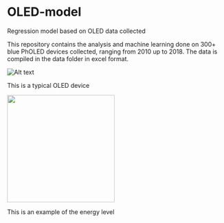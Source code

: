 # OLED-model
Regression model based on OLED data collected

This repository contains the analysis and machine learning done on 300+ blue PhOLED devices collected, ranging from 2010 up to 2018. The data is compiled in the data folder in excel format.

![Alt text](https://encrypted-tbn0.gstatic.com/images?q=tbn:ANd9GcQGNJxqXZaFc2wnCjh2T0_nTnyM6aJE6Ke8rsno_z6eqbSWwqZj "Optional title")

This is a typical OLED device

<img src="https://media.nature.com/m685/nature-assets/nmat/journal/v12/n7/images/nmat3622-f3.jpg" width="250" height="250" />

This is an example of the energy level

